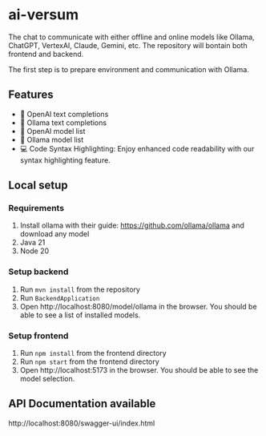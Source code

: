 # ai-versum

The chat to communicate with either offline and online models like Ollama, ChatGPT, VertexAI, Claude, Gemini, etc.
The repository will bontain both frontend and backend. 

The first step is to prepare environment and communication with Ollama.

## Features

* 🤖 OpenAI text completions
* 🤖 Ollama text completions
* 🤖 OpenAI model list
* 🤖 Ollama model list
* 💻 Code Syntax Highlighting: Enjoy enhanced code readability with our syntax highlighting feature.

## Local setup
### Requirements
1. Install ollama with their guide: https://github.com/ollama/ollama and download any model
2. Java 21
3. Node 20

### Setup backend
1. Run `mvn install` from the repository
2. Run `BackendApplication`
3. Open http://localhost:8080/model/ollama in the browser. You should be able to see a list of installed models.

### Setup frontend
1. Run `npm install` from the frontend directory
2. Run `npm start` from the frontend directory
3. Open http://localhost:5173 in the browser. You should be able to see the model selection.

## API Documentation available
http://localhost:8080/swagger-ui/index.html